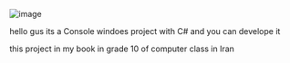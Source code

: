 ![image](https://github.com/user-attachments/assets/0c63054f-adfc-460e-a8a7-6c884a5b51e0)



hello gus its a Console windoes project with C# and you can develope it




this project in my book in grade 10 of computer class in Iran
